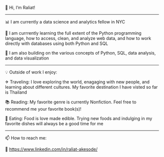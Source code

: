 👋 Hi, I’m Raliat!
___________________________________________________________________________________________

📊 I am currently a data science and analytics fellow in NYC

🌱 I am currrently learning the full extent of the Python programming language, how to access, clean, and analyze web data, and how to work directly with databases using both Python and SQL

🔧 I am also building on the various concepts of Python, SQL, data analysis, and data visualization
___________________________________________________________________________________________
 
💡 Outside of work I enjoy:

✈ Traveling: I love exploring the world, enagaging with new people, and learning about different cultures. My favorite destination I have visted so far is Thailand 

📚 Reading: My favorite genre is currently Nonfiction. Feel free to recommend me your favorite book(s)!

🍴 Eating: Food is love made edible. Trying new foods and indulging in my favorite dishes will always be a good time for me

_______________________________

📫 How to reach me:

📝 https://www.linkedin.com/in/raliat-akesode/

<!---
raliat/raliat is a ✨ special ✨ repository because its `README.md` (this file) appears on your GitHub profile.
You can click the Preview link to take a look at your changes.
--->
